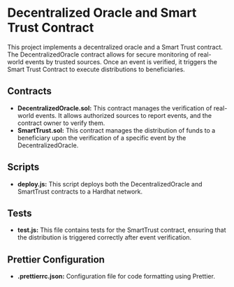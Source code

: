 # Decentralized Oracle and Smart Trust Contract

This project implements a decentralized oracle and a Smart Trust contract. The DecentralizedOracle contract allows for secure monitoring of real-world events by trusted sources. Once an event is verified, it triggers the Smart Trust Contract to execute distributions to beneficiaries.

## Contracts

*   **DecentralizedOracle.sol:** This contract manages the verification of real-world events. It allows authorized sources to report events, and the contract owner to verify them.
*   **SmartTrust.sol:** This contract manages the distribution of funds to a beneficiary upon the verification of a specific event by the DecentralizedOracle.

## Scripts

*   **deploy.js:** This script deploys both the DecentralizedOracle and SmartTrust contracts to a Hardhat network.

## Tests

*   **test.js:** This file contains tests for the SmartTrust contract, ensuring that the distribution is triggered correctly after event verification.

## Prettier Configuration

*   **.prettierrc.json:** Configuration file for code formatting using Prettier.

